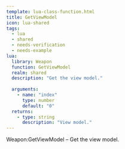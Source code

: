 ```yaml
---
template: lua-class-function.html
title: GetViewModel
icon: lua-shared
tags:
  - lua
  - shared
  - needs-verification
  - needs-example
lua:
  library: Weapon
  function: GetViewModel
  realm: shared
  description: "Get the view model."
  
  arguments:
    - name: "index"
      type: number
      default: "0"
  returns:
    - type: string
      description: "View model."
---
```


<div class="lua__search__keywords">
Weapon:GetViewModel &#x2013; Get the view model.
</div>
